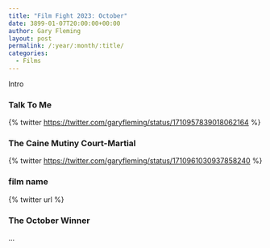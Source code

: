 ```yaml
---
title: "Film Fight 2023: October"
date: 3899-01-07T20:00:00+00:00
author: Gary Fleming
layout: post
permalink: /:year/:month/:title/
categories:
  - Films
---
```


Intro

### Talk To Me

{% twitter https://twitter.com/garyfleming/status/1710957839018062164 %}

### The Caine Mutiny Court-Martial

{% twitter https://twitter.com/garyfleming/status/1710961030937858240 %}


### film name

{% twitter url %}


### The October Winner

...

